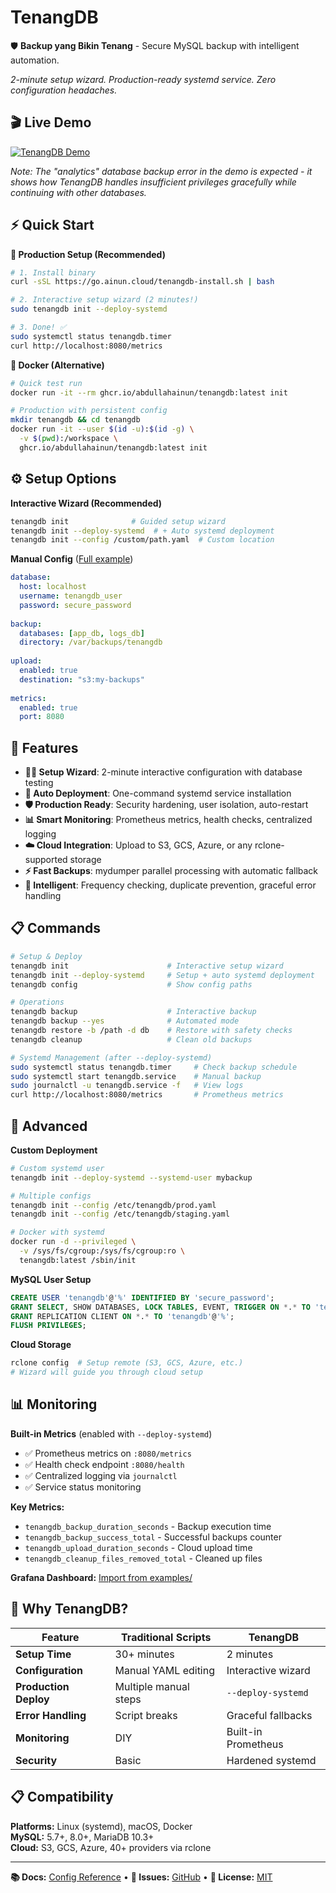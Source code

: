# TenangDB

🛡️ **Backup yang Bikin Tenang** - Secure MySQL backup with intelligent automation.

*2-minute setup wizard. Production-ready systemd service. Zero configuration headaches.*

## 🎬 Live Demo

[![TenangDB Demo](https://asciinema.org/a/728588.svg)](https://asciinema.org/a/728588)

*Note: The "analytics" database backup error in the demo is expected - it shows how TenangDB handles insufficient privileges gracefully while continuing with other databases.*

## ⚡ Quick Start

**🚀 Production Setup (Recommended)**
```bash
# 1. Install binary
curl -sSL https://go.ainun.cloud/tenangdb-install.sh | bash

# 2. Interactive setup wizard (2 minutes!)
sudo tenangdb init --deploy-systemd

# 3. Done! ✅ 
sudo systemctl status tenangdb.timer
curl http://localhost:8080/metrics
```

**🐳 Docker (Alternative)**
```bash
# Quick test run
docker run -it --rm ghcr.io/abdullahainun/tenangdb:latest init

# Production with persistent config
mkdir tenangdb && cd tenangdb
docker run -it --user $(id -u):$(id -g) \
  -v $(pwd):/workspace \
  ghcr.io/abdullahainun/tenangdb:latest init
```

## ⚙️ Setup Options

**Interactive Wizard (Recommended)**
```bash
tenangdb init              # Guided setup wizard
tenangdb init --deploy-systemd  # + Auto systemd deployment
tenangdb init --config /custom/path.yaml  # Custom location
```

**Manual Config** ([Full example](config.yaml.example))
```yaml
database:
  host: localhost
  username: tenangdb_user
  password: secure_password
  
backup:
  databases: [app_db, logs_db]
  directory: /var/backups/tenangdb
  
upload:
  enabled: true
  destination: "s3:my-backups"
  
metrics:
  enabled: true
  port: 8080
```

## 🔧 Features

- **🧙‍♂️ Setup Wizard**: 2-minute interactive configuration with database testing
- **🚀 Auto Deployment**: One-command systemd service installation  
- **🛡️ Production Ready**: Security hardening, user isolation, auto-restart
- **📊 Smart Monitoring**: Prometheus metrics, health checks, centralized logging
- **☁️ Cloud Integration**: Upload to S3, GCS, Azure, or any rclone-supported storage
- **⚡ Fast Backups**: mydumper parallel processing with automatic fallback
- **🧠 Intelligent**: Frequency checking, duplicate prevention, graceful error handling

## 📋 Commands

```bash
# Setup & Deploy
tenangdb init                      # Interactive setup wizard
tenangdb init --deploy-systemd     # Setup + auto systemd deployment
tenangdb config                    # Show config paths

# Operations  
tenangdb backup                    # Interactive backup
tenangdb backup --yes              # Automated mode
tenangdb restore -b /path -d db    # Restore with safety checks
tenangdb cleanup                   # Clean old backups

# Systemd Management (after --deploy-systemd)
sudo systemctl status tenangdb.timer     # Check backup schedule
sudo systemctl start tenangdb.service    # Manual backup
sudo journalctl -u tenangdb.service -f   # View logs
curl http://localhost:8080/metrics       # Prometheus metrics
```

## 🔧 Advanced

**Custom Deployment**
```bash
# Custom systemd user
tenangdb init --deploy-systemd --systemd-user mybackup

# Multiple configs
tenangdb init --config /etc/tenangdb/prod.yaml
tenangdb init --config /etc/tenangdb/staging.yaml

# Docker with systemd
docker run -d --privileged \
  -v /sys/fs/cgroup:/sys/fs/cgroup:ro \
  tenangdb:latest /sbin/init
```

**MySQL User Setup**
```sql
CREATE USER 'tenangdb'@'%' IDENTIFIED BY 'secure_password';
GRANT SELECT, SHOW DATABASES, LOCK TABLES, EVENT, TRIGGER ON *.* TO 'tenangdb'@'%';
GRANT REPLICATION CLIENT ON *.* TO 'tenangdb'@'%';
FLUSH PRIVILEGES;
```

**Cloud Storage**
```bash
rclone config  # Setup remote (S3, GCS, Azure, etc.)
# Wizard will guide you through cloud setup
```

## 📊 Monitoring

**Built-in Metrics** (enabled with `--deploy-systemd`)
- ✅ Prometheus metrics on `:8080/metrics`
- ✅ Health check endpoint `:8080/health` 
- ✅ Centralized logging via `journalctl`
- ✅ Service status monitoring

**Key Metrics:**
- `tenangdb_backup_duration_seconds` - Backup execution time
- `tenangdb_backup_success_total` - Successful backups counter
- `tenangdb_upload_duration_seconds` - Cloud upload time
- `tenangdb_cleanup_files_removed_total` - Cleaned up files

**Grafana Dashboard:** [Import from examples/](grafana/dashboard.json)

## 🎯 Why TenangDB?

| Feature | Traditional Scripts | TenangDB |
|---------|-------------------|----------|
| **Setup Time** | 30+ minutes | 2 minutes |
| **Configuration** | Manual YAML editing | Interactive wizard |
| **Production Deploy** | Multiple manual steps | `--deploy-systemd` |
| **Error Handling** | Script breaks | Graceful fallbacks |
| **Monitoring** | DIY | Built-in Prometheus |
| **Security** | Basic | Hardened systemd |

## 📋 Compatibility

**Platforms:** Linux (systemd), macOS, Docker  
**MySQL:** 5.7+, 8.0+, MariaDB 10.3+  
**Cloud:** S3, GCS, Azure, 40+ providers via rclone

---

**📚 Docs:** [Config Reference](config.yaml.example) • **🐛 Issues:** [GitHub](https://github.com/abdullahainun/tenangdb/issues) • **📄 License:** [MIT](LICENSE)
